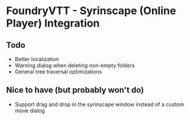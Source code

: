 # FoundryVTT - Syrinscape (Online Player) Integration

## Todo

* Better localization
* Warning dialog when deleting non-empty folders
* General tree traversal optimizations

## Nice to have (but probably won't do)

* Support drag and drop in the syrinscape window instead of a custom move dialog
